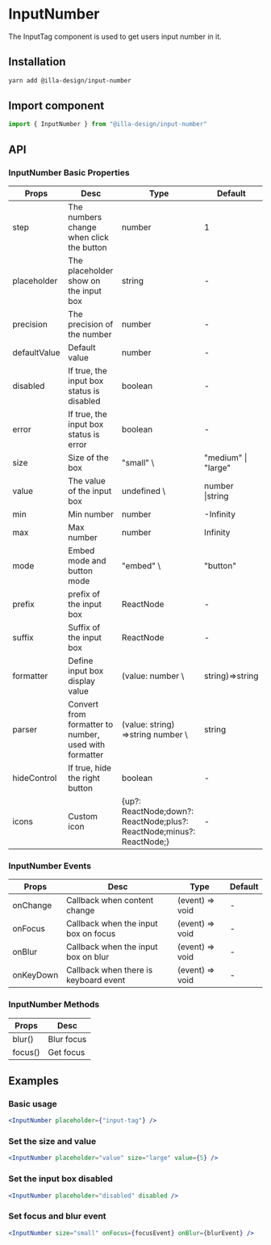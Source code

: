 # InputNumber

The InputTag component is used to get users input number in it.

## Installation

```bash
yarn add @illa-design/input-number
```

## Import component

```jsx
import { InputNumber } from "@illa-design/input-number"
```

## API

### InputNumber Basic Properties

| Props        | Desc                                                  | Type                                                                  | Default                                                                           |
| ------------ | ----------------------------------------------------- | --------------------------------------------------------------------- | --------------------------------------------------------------------------------- |
| step         | The numbers change when click the button              | number                                                                | 1                                                                                 |
| placeholder  | The placeholder show on the input box                 | string                                                                | -                                                                                 |
| precision    | The precision of the number                           | number                                                                | -                                                                                 |
| defaultValue | Default value                                         | number                                                                | -                                                                                 |
| disabled     | If true, the input box status is disabled             | boolean                                                               | -                                                                                 |
| error        | If true, the input box status is error                | boolean                                                               | -                                                                                 |
| size         | Size of the box                                       | "small" \                                                            | "medium" \| "large"                                        | "medium"            |
| value        | The value of the input box                            | undefined \                                                          | number \|string                                           | -                    |
| min          | Min number                                            | number                                                                | -Infinity                                                                         |
| max          | Max number                                            | number                                                                | Infinity                                                                          |
| mode         | Embed mode and button mode                            | "embed" \                                                            | "button"                                                    | "embed"             |
| prefix       | prefix of the input box                               | ReactNode                                                             | -                                                                                 |
| suffix       | Suffix of the input box                               | ReactNode                                                             | -                                                                                 |
| formatter    | Define input box display value                        | (value: number \                                                     | string)=>string                                     | -                           |
| parser       | Convert from formatter to number, used with formatter | (value: string) =>string number \                                    | string                             | (input) => input.replace(/[^\w\.-]+/g, '') |
| hideControl  | If true, hide the right button                        | boolean                                                               | -                                                                                 |
| icons        | Custom icon                                           | {up?: ReactNode;down?: ReactNode;plus?: ReactNode;minus?: ReactNode;} | -                                                                                 |

### InputNumber Events

| Props     | Desc                                  | Type            | Default |
| --------- | ------------------------------------- | --------------- | ------- |
| onChange  | Callback when content change          | (event) => void | -       |
| onFocus   | Callback when the input box on focus  | (event) => void | -       |
| onBlur    | Callback when the input box on blur   | (event) => void | -       |
| onKeyDown | Callback when there is keyboard event | (event) => void | -       |

### InputNumber Methods

| Props   | Desc       |
| ------- | ---------- |
| blur()  | Blur focus |
| focus() | Get focus  |

## Examples

### Basic usage

```jsx
<InputNumber placeholder={"input-tag"} />
```

### Set the size and value

```jsx
<InputNumber placeholder="value" size="large" value={5} />
```

### Set the input box disabled

```jsx
<InputNumber placeholder="disabled" disabled />
```

### Set focus and blur event

```jsx
<InputNumber size="small" onFocus={focusEvent} onBlur={blurEvent} />
```
